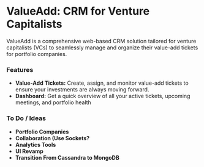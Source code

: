 # ValueAdd: CRM for Venture Capitalists
ValueAdd is a comprehensive web-based CRM solution tailored for venture capitalists (VCs) to seamlessly manage and organize their value-add tickets for portfolio companies.

### Features
- **Value-Add Tickets:** Create, assign, and monitor value-add tickets to ensure your investments are always moving forward.
- **Dashboard:** Get a quick overview of all your active tickets, upcoming meetings, and portfolio health

### To Do / Ideas
- **Portfolio Companies**
- **Collaboration (Use Sockets?**
- **Analytics Tools**
- **UI Revamp**
- **Transition From Cassandra to MongoDB**
